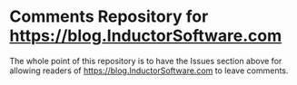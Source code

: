 # Comments Repository for https://blog.InductorSoftware.com
The whole point of this repository is to have the Issues section above for allowing readers of https://blog.InductorSoftware.com to leave comments.

